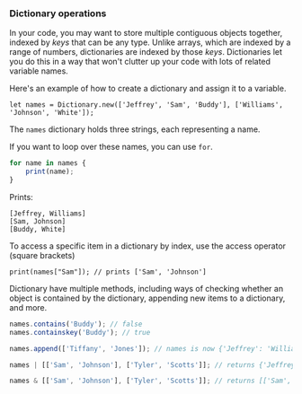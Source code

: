 ### Dictionary operations

In your code, you may want to store multiple
contiguous objects together, indexed by *keys* that can be any type. Unlike arrays, which are indexed by a range of numbers, dictionaries are indexed by those *keys*. Dictionaries let you do this in a way that won't clutter up your code with
lots of related variable names.

Here's an example of how to create a dictionary and assign
it to a variable.

`let names = Dictionary.new(['Jeffrey', 'Sam', 'Buddy'], ['Williams', 'Johnson', 'White']);`

The `names` dictionary holds three strings, each
representing a name.

If you want to loop over these names, you can use `for`.

```javascript
for name in names {
    print(name);
}
```

Prints:
```
[Jeffrey, Williams]
[Sam, Johnson]
[Buddy, White]
```

To access a specific item in a dictionary by index, use the
access operator (square brackets)

`print(names["Sam"]); // prints ['Sam', 'Johnson']`

Dictionary have multiple methods, including ways of checking whether
an object is contained by the dictionary, appending new items to
a dictionary, and more.

```javascript
names.contains('Buddy'); // false
names.containskey('Buddy'); // true

names.append(['Tiffany', 'Jones']); // names is now {'Jeffrey': 'Williams', 'Sam': 'Johnson', 'Buddy': 'White', 'Tiffany': 'Jones'}

names | [['Sam', 'Johnson'], ['Tyler', 'Scotts']]; // returns {'Jeffrey': 'Williams', 'Sam': 'Johnson', 'Buddy': 'White', 'Tyler': 'Scotts'}

names & [['Sam', 'Johnson'], ['Tyler', 'Scotts']]; // returns [['Sam', 'Johnson']]
```
